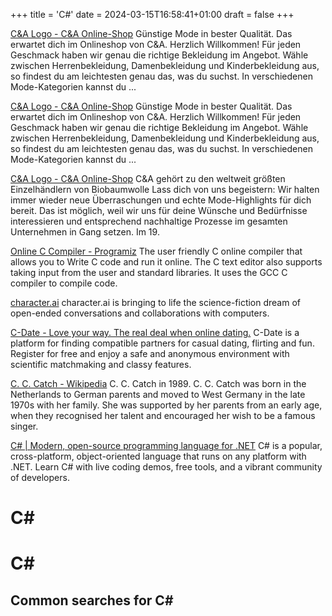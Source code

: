 +++
title = 'C#'
date = 2024-03-15T16:58:41+01:00
draft = false
+++

[C&A Logo - C&A Online-Shop](https://www.c-and-a.com/de/de/shop)
Günstige Mode in bester Qualität. Das erwartet dich im Onlineshop von C&A. Herzlich Willkommen! Für jeden Geschmack haben wir genau die richtige Bekleidung im Angebot. Wähle zwischen Herrenbekleidung, Damenbekleidung und Kinderbekleidung aus, so findest du am leichtesten genau das, was du suchst. In verschiedenen Mode-Kategorien kannst du ...

[C&A Logo - C&A Online-Shop](https://www.c-and-a.com/de/de/shop)
Günstige Mode in bester Qualität. Das erwartet dich im Onlineshop von C&A. Herzlich Willkommen! Für jeden Geschmack haben wir genau die richtige Bekleidung im Angebot. Wähle zwischen Herrenbekleidung, Damenbekleidung und Kinderbekleidung aus, so findest du am leichtesten genau das, was du suchst. In verschiedenen Mode-Kategorien kannst du ...

[C&A Logo - C&A Online-Shop](https://www.c-and-a.com/de/de/shop)
C&A gehört zu den weltweit größten Einzelhändlern von Biobaumwolle Lass dich von uns begeistern: Wir halten immer wieder neue Überraschungen und echte Mode-Highlights für dich bereit. Das ist möglich, weil wir uns für deine Wünsche und Bedürfnisse interessieren und entsprechend nachhaltige Prozesse im gesamten Unternehmen in Gang setzen. Im 19.

[Online C Compiler - Programiz](https://www.programiz.com/c-programming/online-compiler/)
The user friendly C online compiler that allows you to Write C code and run it online. The C text editor also supports taking input from the user and standard libraries. It uses the GCC C compiler to compile code.

[character.ai](https://beta.character.ai/)
character.ai is bringing to life the science-fiction dream of open-ended conversations and collaborations with computers.

[C-Date - Love your way. The real deal when online dating.](https://www.c-date.com/)
C-Date is a platform for finding compatible partners for casual dating, flirting and fun. Register for free and enjoy a safe and anonymous environment with scientific matchmaking and classy features.

[C. C. Catch - Wikipedia](https://en.wikipedia.org/wiki/C._C._Catch)
C. C. Catch in 1989. C. C. Catch was born in the Netherlands to German parents and moved to West Germany in the late 1970s with her family. She was supported by her parents from an early age, when they recognised her talent and encouraged her wish to be a famous singer.

[C# | Modern, open-source programming language for .NET](https://dotnet.microsoft.com/en-us/languages/csharp)
C# is a popular, cross-platform, object-oriented language that runs on any platform with .NET. Learn C# with live coding demos, free tools, and a vibrant community of developers.

C#
==

# C#

## Common searches for C#
